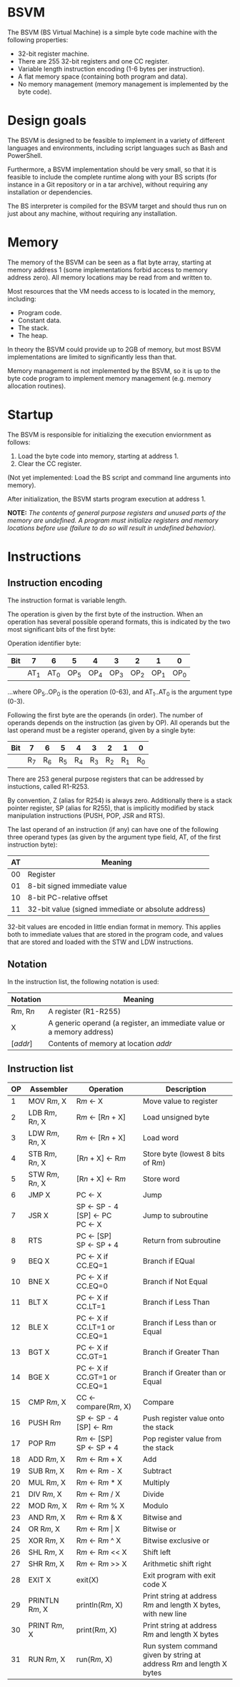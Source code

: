 # BSVM

The BSVM (BS Virtual Machine) is a simple byte code machine with the following properties:

* 32-bit register machine.
* There are 255 32-bit registers and one CC register.
* Variable length instruction encoding (1-6 bytes per instruction).
* A flat memory space (containing both program and data).
* No memory management (memory management is implemented by the byte code).

# Design goals

The BSVM is designed to be feasible to implement in a variety of different languages and environments, including script languages such as Bash and PowerShell.

Furthermore, a BSVM implementation should be very small, so that it is feasible to include the complete runtime along with your BS scripts (for instance in a Git repository or in a tar archive), without requiring any installation or dependencies.

The BS interpreter is compiled for the BSVM target and should thus run on just about any machine, without requiring any installation.

# Memory

The memory of the BSVM can be seen as a flat byte array, starting at memory address 1 (some implementations forbid access to memory address zero). All memory locations may be read from and written to.

Most resources that the VM needs access to is located in the memory, including:

* Program code.
* Constant data.
* The stack.
* The heap.

In theory the BSVM could provide up to 2GB of memory, but most BSVM implementations are limited to significantly less than that.

Memory management is not implemented by the BSVM, so it is up to the byte code program to implement memory management (e.g. memory allocation routines).

# Startup

The BSVM is responsible for initializing the execution enviornment as follows:

1. Load the byte code into memory, starting at address 1.
2. Clear the CC register.

(Not yet implemented: Load the BS script and command line arguments into memory).

After initialization, the BSVM starts program execution at address 1.

**NOTE:** *The contents of general purpose registers and unused parts of the memory are undefined. A program must initialize registers and memory locations before use (failure to do so will result in undefined behavior).*

# Instructions

## Instruction encoding

The instruction format is variable length.

The operation is given by the first byte of the instruction. When an operation has several possible operand formats, this is indicated by the two most significant bits of the first byte:

Operation identifier byte:

| Bit | 7 | 6 | 5 | 4 | 3 | 2 | 1 | 0 |
|---|---|---|---|---|---|---|---|---|
|   | AT<sub>1</sub> | AT<sub>0</sub> | OP<sub>5</sub> | OP<sub>4</sub> | OP<sub>3</sub> | OP<sub>2</sub> | OP<sub>1</sub> | OP<sub>0</sub> |

...where OP<sub>5</sub>..OP<sub>0</sub> is the operation (0-63), and AT<sub>1</sub>..AT<sub>0</sub> is the argument type (0-3).

Following the first byte are the operands (in order). The number of operands depends on the instruction (as given by OP). All operands but the last operand must be a register operand, given by a single byte:

| Bit | 7 | 6 | 5 | 4 | 3 | 2 | 1 | 0 |
|---|---|---|---|---|---|---|---|---|
|   | R<sub>7</sub> | R<sub>6</sub> | R<sub>5</sub> | R<sub>4</sub> | R<sub>3</sub> | R<sub>2</sub> | R<sub>1</sub> | R<sub>0</sub> |

There are 253 general purpose registers that can be addressed by instuctions, called R1-R253.

By convention, Z (alias for R254) is always zero. Additionally there is a stack pointer register, SP (alias for R255), that is implicitly modified by stack manipulation instructions (PUSH, POP, JSR and RTS).

The last operand of an instruction (if any) can have one of the following three operand types (as given by the argument type field, AT, of the first instruction byte):

| AT | Meaning |
|----|---|
| 00 | Register |
| 01 | 8-bit signed immediate value |
| 10 | 8-bit PC-relative offset |
| 11 | 32-bit value (signed immediate or absolute address) |

32-bit values are encoded in little endian format in memory. This applies both to immediate values that are stored in the program code, and values that are stored and loaded with the STW and LDW instructions.

## Notation

In the instruction list, the following notation is used:

| Notation | Meaning |
|---|---|
| R*m*, R*n* | A register (R1-R255) |
| X | A generic operand (a register, an immediate value or a memory address) |
| [*addr*] | Contents of memory at location *addr* |

## Instruction list

| OP | Assembler | Operation | Description |
|---|---|---|---|
| 1 | MOV R*m*, X | R*m* ← X | Move value to register |
| 2 | LDB R*m*, R*n*, X | R*m* ← [R*n* + X] | Load unsigned byte |
| 3 | LDW R*m*, R*n*, X | R*m* ← [R*n* + X] | Load word |
| 4 | STB R*m*, R*n*, X | [R*n* + X] ← R*m* | Store byte (lowest 8 bits of R*m*) |
| 5 | STW R*m*, R*n*, X | [R*n* + X] ← R*m* | Store word |
| 6 | JMP X | PC ← X | Jump |
| 7 | JSR X | SP ← SP - 4<br>[SP] ← PC<br>PC ← X | Jump to subroutine |
| 8 | RTS | PC ← [SP]<br>SP ← SP + 4 | Return from subroutine |
| 9 | BEQ X | PC ← X if CC.EQ=1 | Branch if EQual |
| 10 | BNE X | PC ← X if CC.EQ=0 | Branch if Not Equal |
| 11 | BLT X | PC ← X if CC.LT=1 | Branch if Less Than |
| 12 | BLE X | PC ← X if CC.LT=1 or CC.EQ=1 | Branch if Less than or Equal |
| 13 | BGT X | PC ← X if CC.GT=1 | Branch if Greater Than |
| 14 | BGE X | PC ← X if CC.GT=1 or CC.EQ=1 | Branch if Greater than or Equal |
| 15 | CMP R*m*, X | CC ← compare(R*m*, X) | Compare |
| 16 | PUSH R*m* | SP ← SP - 4<br>[SP] ← R*m* | Push register value onto the stack |
| 17 | POP R*m* | R*m* ← [SP]<br>SP ← SP + 4 | Pop register value from the stack |
| 18 | ADD R*m*, X | R*m* ← R*m* + X | Add |
| 19 | SUB R*m*, X | R*m* ← R*m* - X | Subtract |
| 20 | MUL R*m*, X | R*m* ← R*m* * X | Multiply |
| 21 | DIV R*m*, X | R*m* ← R*m* / X | Divide |
| 22 | MOD R*m*, X | R*m* ← R*m* % X | Modulo |
| 23 | AND R*m*, X | R*m* ← R*m* & X | Bitwise and |
| 24 | OR R*m*, X | R*m* ← R*m* \| X | Bitwise or |
| 25 | XOR R*m*, X | R*m* ← R*m* ^ X | Bitwise exclusive or |
| 26 | SHL R*m*, X | R*m* ← R*m* << X | Shift left |
| 27 | SHR R*m*, X | R*m* ← R*m* >> X | Arithmetic shift right |
| 28 | EXIT X | exit(X) | Exit program with exit code X |
| 29 | PRINTLN R*m*, X | println(R*m*, X) | Print string at address R*m* and length X bytes, with new line |
| 30 | PRINT R*m*, X | print(R*m*, X) | Print string at address R*m* and length X bytes |
| 31 | RUN R*m*, X | run(R*m*, X) | Run system command given by string at address R*m* and length X bytes |
